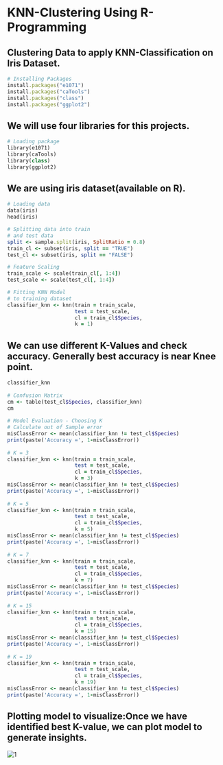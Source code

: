 # KNN-Clustering Using R-Programming
## Clustering Data to apply KNN-Classification on Iris Dataset.


```ruby
# Installing Packages
install.packages("e1071")
install.packages("caTools")
install.packages("class")
install.packages("ggplot2")
```
## We will use four libraries for this projects.

```ruby  
# Loading package
library(e1071)
library(caTools)
library(class)
library(ggplot2)
```
## We are using iris dataset(available on R).

```ruby  
# Loading data
data(iris)
head(iris)
```
```ruby  
# Splitting data into train
# and test data
split <- sample.split(iris, SplitRatio = 0.8)
train_cl <- subset(iris, split == "TRUE")
test_cl <- subset(iris, split == "FALSE")
```
```ruby  
# Feature Scaling
train_scale <- scale(train_cl[, 1:4])
test_scale <- scale(test_cl[, 1:4])
```
```ruby  
# Fitting KNN Model 
# to training dataset
classifier_knn <- knn(train = train_scale,
                      test = test_scale,
                      cl = train_cl$Species,
                      k = 1)
``` 

## We can use different K-Values and check accuracy. Generally best accuracy is near Knee point.

```ruby                      
classifier_knn
  
# Confusion Matrix
cm <- table(test_cl$Species, classifier_knn)
cm
  
# Model Evaluation - Choosing K
# Calculate out of Sample error
misClassError <- mean(classifier_knn != test_cl$Species)
print(paste('Accuracy =', 1-misClassError))
  
# K = 3
classifier_knn <- knn(train = train_scale,
                      test = test_scale,
                      cl = train_cl$Species,
                      k = 3)
misClassError <- mean(classifier_knn != test_cl$Species)
print(paste('Accuracy =', 1-misClassError))
  
# K = 5
classifier_knn <- knn(train = train_scale,
                      test = test_scale,
                      cl = train_cl$Species,
                      k = 5)
misClassError <- mean(classifier_knn != test_cl$Species)
print(paste('Accuracy =', 1-misClassError))
  
# K = 7
classifier_knn <- knn(train = train_scale,
                      test = test_scale,
                      cl = train_cl$Species,
                      k = 7)
misClassError <- mean(classifier_knn != test_cl$Species)
print(paste('Accuracy =', 1-misClassError))
  
# K = 15
classifier_knn <- knn(train = train_scale,
                      test = test_scale,
                      cl = train_cl$Species,
                      k = 15)
misClassError <- mean(classifier_knn != test_cl$Species)
print(paste('Accuracy =', 1-misClassError))
  
# K = 19
classifier_knn <- knn(train = train_scale,
                      test = test_scale,
                      cl = train_cl$Species,
                      k = 19)
misClassError <- mean(classifier_knn != test_cl$Species)
print(paste('Accuracy =', 1-misClassError))

```
## Plotting model to visualize:Once we have identified best K-value, we can plot model to generate insights.

![1](https://user-images.githubusercontent.com/104814594/170922428-97f0479e-ecc6-4a24-8bda-31a04713cf4e.JPG)
